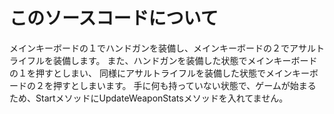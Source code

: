 # このソースコードについて

メインキーボードの１でハンドガンを装備し、メインキーボードの２でアサルトライフルを装備します。
また、ハンドガンを装備した状態でメインキーボードの１を押すとしまい、
同様にアサルトライフルを装備した状態でメインキーボードの２を押すとしまいます。
手に何も持っていない状態で、ゲームが始まるため、StartメソッドにUpdateWeaponStatsメソッドを入れてません。
